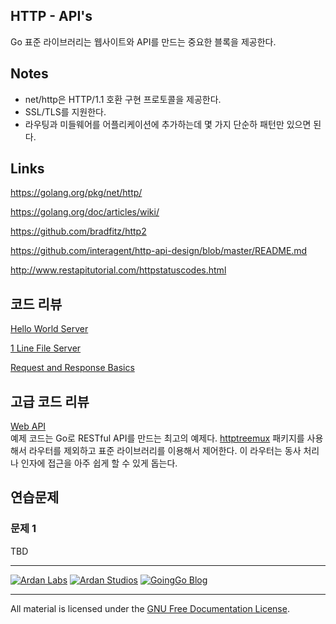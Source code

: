 ## HTTP - API's

Go 표준 라이브러리는 웹사이트와 API를 만드는 중요한 블록을 제공한다.

## Notes

* net/http은 HTTP/1.1 호환 구현 프로토콜을 제공한다.
* SSL/TLS를 지원한다.
* 라우팅과 미들웨어를 어플리케이션에 추가하는데 몇 가지 단순하 패턴만 있으면 된다.

## Links

https://golang.org/pkg/net/http/

https://golang.org/doc/articles/wiki/

https://github.com/bradfitz/http2

https://github.com/interagent/http-api-design/blob/master/README.md

http://www.restapitutorial.com/httpstatuscodes.html

## 코드 리뷰

[Hello World Server](example1/main.go)  

[1 Line File Server](example2/main.go)  

[Request and Response Basics](example3/main.go)  

## 고급 코드 리뷰

[Web API](api)  
예제 코드는 Go로 RESTful API를 만드는 최고의 예제다. [httptreemux](https://github.com/dimfeld/httptreemux) 패키지를 사용해서 라우터를 제외하고 표준 라이브러리를 이용해서 제어한다. 이 라우터는 동사 처리나 인자에 접근을 아주 쉽게 할 수 있게 돕는다.

## 연습문제

### 문제 1

TBD

___
[![Ardan Labs](../00-slides/images/ggt_logo.png)](http://www.ardanlabs.com)
[![Ardan Studios](../00-slides/images/ardan_logo.png)](http://www.ardanstudios.com)
[![GoingGo Blog](../00-slides/images/ggb_logo.png)](http://www.goinggo.net)
___
All material is licensed under the [GNU Free Documentation License](https://github.com/ArdanStudios/gotraining/blob/master/LICENSE).
